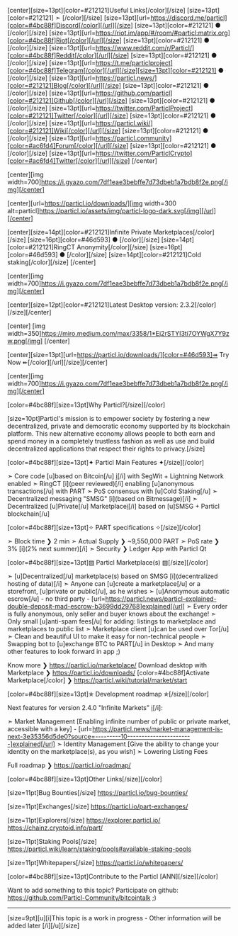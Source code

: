 [center][size=13pt][color=#212121]Useful Links[/color][/size] [size=13pt][color=#212121] ➣ [/color][/size] [size=13pt][url=https://discord.me/particl][color=#4bc88f]Discord[/color][/url][/size] [size=13pt][color=#212121] ● [/color][/size] [size=13pt][url=https://riot.im/app/#/room/#particl:matrix.org][color=#4bc88f]Riot[/color][/url][/size] [size=13pt][color=#212121] ● [/color][/size] [size=13pt][url=https://www.reddit.com/r/Particl/][color=#4bc88f]Reddit[/color][/url][/size] [size=13pt][color=#212121] ● [/color][/size] [size=13pt][url=https://t.me/particlproject][color=#4bc88f]Telegram[/color][/url][/size][size=13pt][color=#212121] ● [/color][/size] [size=13pt][url=https://particl.news/][color=#212121]Blog[/color][/url][/size] [size=13pt][color=#212121] ● [/color][/size] [size=13pt][url=https://github.com/particl][color=#212121]Github[/color][/url][/size] [size=13pt][color=#212121] ● [/color][/size] [size=13pt][url=https://twitter.com/ParticlProject][color=#212121]Twitter[/color][/url][/size] [size=13pt][color=#212121] ● [/color][/size] [size=13pt][url=https://particl.wiki/][color=#212121]Wiki[/color][/url][/size] [size=13pt][color=#212121] ● [/color][/size] [size=13pt][url=https://particl.community][color=#ac6fd4]Forum[/color][/url][/size] [size=13pt][color=#212121] ● [/color][/size] [size=13pt][url=https://twitter.com/ParticlCrypto][color=#ac6fd4]Twitter[/color][/url][/size]
[/center]


[center][img width=700]https://i.gyazo.com/7df1eae3bebffe7d73dbeb1a7bdb8f2e.png[/img][/center]


[center][url=https://particl.io/downloads/][img width=300 alt=particl]https://particl.io/assets/img/particl-logo-dark.svg[/img][/url][/center]


[center][size=14pt][color=#212121]Infinite Private Marketplaces[/color][/size] [size=16pt][color=#46d593] ● [/color][/size] [size=14pt][color=#212121]RingCT Anonymity[/color][/size] [size=16pt][color=#46d593] ● [/color][/size] [size=14pt][color=#212121]Cold staking[/color][/size]
[/center]


[center][img width=700]https://i.gyazo.com/7df1eae3bebffe7d73dbeb1a7bdb8f2e.png[/img][/center]


[center][size=12pt][color=#212121]Latest Desktop version: 2.3.2[/color][/size][/center]

[center]
[img width=350]https://miro.medium.com/max/3358/1*Ej2rSTYI3ti7OYWgX7Y9zw.png[/img]
[/center]

[center][size=13pt][url=https://particl.io/downloads/][color=#46d593]↠ Try Now ↞[/color][/url][/size][/center]


[center][img width=700]https://i.gyazo.com/7df1eae3bebffe7d73dbeb1a7bdb8f2e.png[/img][/center]


[color=#4bc88f][size=13pt]Why Particl?[/size][/color]

[size=10pt]Particl's mission is to empower society by fostering a new decentralized, private and democratic economy supported by its blockchain platform. This new alternative economy allows people to both earn and spend money in a completely trustless fashion as well as use and build decentralized applications that respect their rights to privacy.[/size]


[color=#4bc88f][size=13pt]✦ Particl Main Features ✦[/size][/color]

   ➣  Core code [u]based on Bitcoin[/u] [i](latest)[/i] with SegWit + Lightning Network enabled
   ➣  RingCT [i](peer reviewed)[/i] enabling [u]anonymous transactions[/u] with PART
   ➣  PoS consensus with [u]Cold Staking[/u]
   ➣  Decentralized messaging "SMSG" [i](based on Bitmessage)[/i]
   ➣  Decentralized [u]Private[/u] Marketplace[i](s)[/i] based on [u]SMSG + Particl blockchain[/u]


[color=#4bc88f][size=13pt]✧ PART specifications ✧[/size][/color]

   ➣  Block time  ❯  2 min
   ➣  Actual Supply  ❯   ~9,550,000 PART
   ➣  PoS rate  ❯  3% [i](2% next summer)[/i]
   ➣  Security  ❯  Ledger App with Particl Qt


[color=#4bc88f][size=13pt]▨ Particl Marketplace(s) ▨[/size][/color]

   ➣  [u]Decentralized[/u] marketplace(s) based on SMSG  [i](decentralized hosting of data)[/i]
   ➣  Anyone can [u]create a marketplace[/u] or a storefront, [u]private or public[/u], as he wishes
   ➣  [u]Anonymous automatic escrow[/u] - no third party - [url=https://particl.news/particl-explained-double-deposit-mad-escrow-b3699dd29768]explained[/url]
   ➣  Every order is fully anonymous, only seller and buyer knows about the exchange!
   ➣  Only small [u]anti-spam fees[/u] for adding: listings to marketplace and marketplaces to public list
   ➣  Marketplace client [u]can be used over Tor[/u]
   ➣  Clean and beautiful UI to make it easy for non-technical people
   ➣  Swapping bot to [u]exchange BTC to PART[/u] in Desktop
   ➣  And many other features to look forward in app  ;)

Know more ❯ https://particl.io/marketplace/
Download desktop with Marketplace ❯ https://particl.io/downloads/
[color=#4bc88f]Activate Marketplace[/color] ❯ https://particl.wiki/tutorial/market/start

[color=#4bc88f][size=13pt]✯ Development roadmap ✯[/size][/color]

Next features for version 2.4.0 "Infinite Markets" [i](March/April)[/i]:

   ➣  Market Management [Enabling infinite number of public or private market, accessible with a key] - [url=https://particl.news/market-management-is-next-3e35356d5de0?source=---------10-----------------------]explained[/url]
   ➣  Identity Management [Give the ability to change your identity on the marketplace(s), as you wish]
   ➣  Lowering Listing Fees

Full roadmap ❯ https://particl.io/roadmap/


[color=#4bc88f][size=13pt]Other Links[/size][/color]

[size=11pt]Bug Bounties[/size]
https://particl.io/bug-bounties/

[size=11pt]Exchanges[/size]
https://particl.io/part-exchanges/

[size=11pt]Explorers[/size]
https://explorer.particl.io/
https://chainz.cryptoid.info/part/

[size=11pt]Staking Pools[/size]
https://particl.wiki/learn/staking/pools#available-staking-pools

[size=11pt]Whitepapers[/size]
https://particl.io/whitepapers/



[color=#4bc88f][size=13pt]Contribute to the Particl [ANN][/size][/color]

Want to add something to this topic? Participate on github: https://github.com/Particl-Community/bitcointalk  ;)


______________________________________________

[size=9pt][u][i]This topic is a work in progress - Other information will be added later
[/i][/u][/size]
